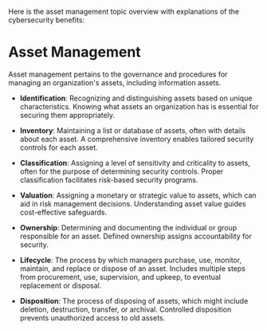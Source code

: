 Here is the asset management topic overview with explanations of the cybersecurity benefits:

# Asset Management 

Asset management pertains to the governance and procedures for managing an organization's assets, including information assets.

- **Identification**: Recognizing and distinguishing assets based on unique characteristics. Knowing what assets an organization has is essential for securing them appropriately. 

- **Inventory**: Maintaining a list or database of assets, often with details about each asset. A comprehensive inventory enables tailored security controls for each asset.

- **Classification**: Assigning a level of sensitivity and criticality to assets, often for the purpose of determining security controls. Proper classification facilitates risk-based security programs.

- **Valuation**: Assigning a monetary or strategic value to assets, which can aid in risk management decisions. Understanding asset value guides cost-effective safeguards. 

- **Ownership**: Determining and documenting the individual or group responsible for an asset. Defined ownership assigns accountability for security.

- **Lifecycle**: The process by which managers purchase, use, monitor, maintain, and replace or dispose of an asset. Includes multiple steps from procurement, use, supervision, and upkeep, to eventual replacement or disposal.

- **Disposition**: The process of disposing of assets, which might include deletion, destruction, transfer, or archival. Controlled disposition prevents unauthorized access to old assets.